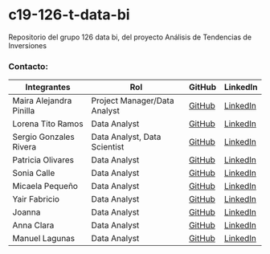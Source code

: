 # c19-126-t-data-bi
Repositorio del grupo 126 data bi, del proyecto Análisis de Tendencias de Inversiones


###  Contacto:

| Integrantes          | Rol                                     | GitHub                                        | LinkedIn                                                                           |
|----------------------|-----------------------------------------|-----------------------------------------------|------------------------------------------------------------------------------------|
| Maira Alejandra Pinilla   | Project Manager/Data Analyst        | [GitHub](https://github.com/Malejandrapin)  | [LinkedIn](www.linkedin.com/in/maira-alejandra-pinilla-pinilla)       |
| Lorena Tito Ramos       | Data Analyst                       | [GitHub]()       | [LinkedIn]()                                 |
| Sergio Gonzales Rivera | Data Analyst, Data Scientist      | [GitHub]() | [LinkedIn]()   
| Patricia Olivares | Data Analyst                          | [GitHub](https://github.com/Patricia0livares)  | [LinkedIn]()  
| Sonia Calle   | Data Analyst                          | [GitHub](https://github.com/SoniaCalle)  | [LinkedIn](https://www.linkedin.com/in/sonia-calle)  
| Micaela Pequeño   | Data Analyst                          | [GitHub]()  | [LinkedIn]()  
| Yair Fabricio   | Data Analyst                          | [GitHub]()  | [LinkedIn]()  |
| Joanna   | Data Analyst                          | [GitHub]()  | [LinkedIn]()  |
| Anna Clara   | Data Analyst                          | [GitHub]()  | [LinkedIn]()  |
| Manuel Lagunas   | Data Analyst                          | [GitHub]()  | [LinkedIn]()  |
